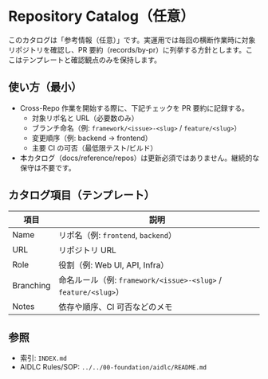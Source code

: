 # Repository Catalog（任意）

このカタログは「参考情報（任意）」です。実運用では毎回の横断作業時に対象リポジトリを確認し、PR 要約（records/by-pr）に列挙する方針とします。ここはテンプレートと確認観点のみを保持します。

## 使い方（最小）
- Cross-Repo 作業を開始する際に、下記チェックを PR 要約に記録する。
  - 対象リポ名と URL（必要数のみ）
  - ブランチ命名（例: `framework/<issue>-<slug>` / `feature/<slug>`）
  - 変更順序（例: backend → frontend）
  - 主要 CI の可否（最低限テスト/ビルド）
- 本カタログ（docs/reference/repos）は更新必須ではありません。継続的な保守は不要です。

## カタログ項目（テンプレート）
| 項目 | 説明 |
|------|------|
| Name | リポ名（例: `frontend`, `backend`） |
| URL | リポジトリ URL |
| Role | 役割（例: Web UI, API, Infra） |
| Branching | 命名ルール（例: `framework/<issue>-<slug>` / `feature/<slug>`） |
| Notes | 依存や順序、CI 可否などのメモ |

## 参照
- 索引: `INDEX.md`
- AIDLC Rules/SOP: `../../00-foundation/aidlc/README.md`
